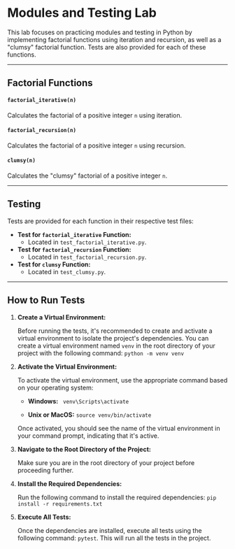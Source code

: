 # Modules and Testing Lab

This lab focuses on practicing modules and testing in Python by implementing factorial functions using iteration and recursion, as well as a "clumsy" factorial function. Tests are also provided for each of these functions.

---

## Factorial Functions

#### `factorial_iterative(n)`

Calculates the factorial of a positive integer `n` using iteration.

#### `factorial_recursion(n)`

Calculates the factorial of a positive integer `n` using recursion.

#### `clumsy(n)`

Calculates the "clumsy" factorial of a positive integer `n`.

---

## Testing

Tests are provided for each function in their respective test files:

- **Test for `factorial_iterative` Function:**
  - Located in `test_factorial_iterative.py`.
- **Test for `factorial_recursion` Function:**
  - Located in `test_factorial_recursion.py`.
- **Test for `clumsy` Function:**
  - Located in `test_clumsy.py`.

---

## How to Run Tests

1. **Create a Virtual Environment:**

   Before running the tests, it's recommended to create and activate a virtual environment to isolate the project's dependencies. You can create a virtual environment named `venv` in the root directory of your project with the following command: ```python -m venv venv```


2. **Activate the Virtual Environment:**

    To activate the virtual environment, use the appropriate command based on your operating system:

    - **Windows:** ``` venv\Scripts\activate```

    - **Unix or MacOS:** ```source venv/bin/activate```

    Once activated, you should see the name of the virtual environment in your command prompt, indicating that it's active.

3. **Navigate to the Root Directory of the Project:**

    Make sure you are in the root directory of your project before proceeding further.

4. **Install the Required Dependencies:**

    Run the following command to install the required dependencies: ```pip install -r requirements.txt```


5. **Execute All Tests:**

    Once the dependencies are installed, execute all tests using the following command: ```pytest```. This will run all the tests in the project.

 
